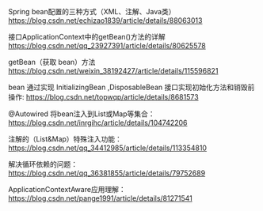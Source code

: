 Spring bean配置的三种方式（XML、注解、Java类）
https://blog.csdn.net/echizao1839/article/details/88063013

接口ApplicationContext中的getBean()方法的详解
https://blog.csdn.net/qq_23927391/article/details/80625578

getBean（获取 bean）方法
https://blog.csdn.net/weixin_38192427/article/details/115596821

bean 通过实现 InitializingBean ,DisposableBean 接口实现初始化方法和销毁前操作:
https://blog.csdn.net/topwqp/article/details/8681573


@Autowired 将bean注入到List或Map等集合：
https://blog.csdn.net/inrgihc/article/details/104742206

注解的（List&Map）特殊注入功能：
https://blog.csdn.net/qq_34412985/article/details/113354810

解决循环依赖的问题：
https://blog.csdn.net/qq_36381855/article/details/79752689

ApplicationContextAware应用理解：
https://blog.csdn.net/pange1991/article/details/81271541